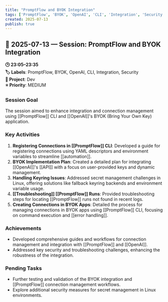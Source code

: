 ```yaml
---
title: "PromptFlow and BYOK Integration"
tags: ['PromptFlow', 'BYOK', 'OpenAI', 'CLI', 'Integration', 'Security']
created: 2025-07-13
publish: true
---
```


## 📅 2025-07-13 — Session: PromptFlow and BYOK Integration

**🕒 23:05–23:35**  
**🏷️ Labels**: PromptFlow, BYOK, OpenAI, CLI, Integration, Security  
**📂 Project**: Dev  
**⭐ Priority**: MEDIUM  


### Session Goal
The session aimed to enhance integration and connection management using [[PromptFlow]] CLI and [[OpenAI]]'s BYOK (Bring Your Own Key) application.

### Key Activities
1. **Registering Connections in [[PromptFlow]] CLI**: Developed a guide for registering connections using YAML descriptors and environment variables to streamline [[automation]].
2. **BYOK Implementation Plan**: Created a detailed plan for integrating [[OpenAI]]'s [[API]] with a focus on user-provided keys and dynamic management.
3. **Handling Keyring Issues**: Addressed secret management challenges in Linux, offering solutions like fallback keyring backends and environment variable usage.
4. **[[Troubleshooting]] [[PromptFlow]] Runs**: Provided troubleshooting steps for locating [[PromptFlow]] runs not found in recent logs.
5. **Creating Connections in BYOK Apps**: Detailed the process for managing connections in BYOK apps using [[PromptFlow]] CLI, focusing on command execution and [[error handling]].

### Achievements
- Developed comprehensive guides and workflows for connection management and integration with [[PromptFlow]] and [[OpenAI]].
- Addressed key security and troubleshooting challenges, enhancing the robustness of the integration.

### Pending Tasks
- Further testing and validation of the BYOK integration and [[PromptFlow]] connection management workflows.
- Explore additional security measures for secret management in Linux environments.
